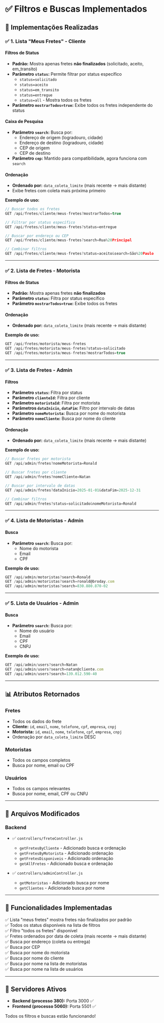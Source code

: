 # ✅ Filtros e Buscas Implementados

## 🎯 Implementações Realizadas

### ✅ 1. Lista "Meus Fretes" - Cliente

#### Filtros de Status
- **Padrão:** Mostra apenas fretes **não finalizados** (solicitado, aceito, em_transito)
- **Parâmetro `status`:** Permite filtrar por status específico
  - `status=solicitado`
  - `status=aceito`
  - `status=em_transito`
  - `status=entregue`
  - `status=all` - Mostra todos os fretes
- **Parâmetro `mostrarTodos=true`:** Exibe todos os fretes independente do status

#### Caixa de Pesquisa
- **Parâmetro `search`:** Busca por:
  - Endereço de origem (logradouro, cidade)
  - Endereço de destino (logradouro, cidade)
  - CEP de origem
  - CEP de destino
- **Parâmetro `cep`:** Mantido para compatibilidade, agora funciona com `search`

#### Ordenação
- **Ordenado por:** `data_coleta_limite` (mais recente → mais distante)
- Exibe fretes com coleta mais próxima primeiro

**Exemplo de uso:**
```javascript
// Buscar todos os fretes
GET /api/fretes/cliente/meus-fretes?mostrarTodos=true

// Filtrar por status específico
GET /api/fretes/cliente/meus-fretes?status=entregue

// Buscar por endereço ou CEP
GET /api/fretes/cliente/meus-fretes?search=Rua%20Principal

// Combinar filtros
GET /api/fretes/cliente/meus-fretes?status=aceito&search=São%20Paulo
```

---

### ✅ 2. Lista de Fretes - Motorista

#### Filtros de Status
- **Padrão:** Mostra apenas fretes **não finalizados**
- **Parâmetro `status`:** Filtra por status específico
- **Parâmetro `mostrarTodos=true`:** Exibe todos os fretes

#### Ordenação
- **Ordenado por:** `data_coleta_limite` (mais recente → mais distante)

**Exemplo de uso:**
```javascript
GET /api/fretes/motorista/meus-fretes
GET /api/fretes/motorista/meus-fretes?status=solicitado
GET /api/fretes/motorista/meus-fretes?mostrarTodos=true
```

---

### ✅ 3. Lista de Fretes - Admin

#### Filtros
- **Parâmetro `status`:** Filtra por status
- **Parâmetro `clienteId`:** Filtra por cliente
- **Parâmetro `motoristaId`:** Filtra por motorista
- **Parâmetros `dataInicio`, `dataFim`:** Filtro por intervalo de datas
- **Parâmetro `nomeMotorista`:** Busca por nome do motorista
- **Parâmetro `nomeCliente`:** Busca por nome do cliente

#### Ordenação
- **Ordenado por:** `data_coleta_limite` (mais recente → mais distante)

**Exemplo de uso:**
```javascript
// Buscar fretes por motorista
GET /api/admin/fretes?nomeMotorista=Ronald

// Buscar fretes por cliente
GET /api/admin/fretes?nomeCliente=Natan

// Buscar por intervalo de datas
GET /api/admin/fretes?dataInicio=2025-01-01&dataFim=2025-12-31

// Combinar filtros
GET /api/admin/fretes?status=solicitado&nomeMotorista=Ronald
```

---

### ✅ 4. Lista de Motoristas - Admin

#### Busca
- **Parâmetro `search`:** Busca por:
  - Nome do motorista
  - Email
  - CPF

**Exemplo de uso:**
```javascript
GET /api/admin/motoristas?search=Ronald
GET /api/admin/motoristas?search=ronald@broday.com
GET /api/admin/motoristas?search=830.880.870-02
```

---

### ✅ 5. Lista de Usuários - Admin

#### Busca
- **Parâmetro `search`:** Busca por:
  - Nome do usuário
  - Email
  - CPF
  - CNPJ

**Exemplo de uso:**
```javascript
GET /api/admin/users?search=Natan
GET /api/admin/users?search=natan@cliente.com
GET /api/admin/users?search=139.012.590-40
```

---

## 📊 Atributos Retornados

### Fretes
- Todos os dados do frete
- **Cliente:** `id`, `email`, `nome`, `telefone`, `cpf`, `empresa`, `cnpj`
- **Motorista:** `id`, `email`, `nome`, `telefone`, `cpf`, `empresa`, `cnpj`
- Ordenação por `data_coleta_limite` DESC

### Motoristas
- Todos os campos completos
- Busca por nome, email ou CPF

### Usuários
- Todos os campos relevantes
- Busca por nome, email, CPF ou CNPJ

---

## 🔧 Arquivos Modificados

### Backend
- ✅ `controllers/freteController.js`
  - `getFretesByCliente` - Adicionado busca e ordenação
  - `getFretesByMotorista` - Adicionado ordenação
  - `getFretesDisponiveis` - Adicionado ordenação
  - `getAllFretes` - Adicionado busca e ordenação

- ✅ `controllers/adminController.js`
  - `getMotoristas` - Adicionado busca por nome
  - `getClientes` - Adicionado busca por nome

---

## 🎉 Funcionalidades Implementadas

✅ Lista "meus fretes" mostra fretes não finalizados por padrão  
✅ Todos os status disponíveis na lista de filtros  
✅ Filtro "todos os fretes" disponível  
✅ Fretes ordenados por data de coleta (mais recente → mais distante)  
✅ Busca por endereço (coleta ou entrega)  
✅ Busca por CEP  
✅ Busca por nome do motorista  
✅ Busca por nome do cliente  
✅ Busca por nome na lista de motoristas  
✅ Busca por nome na lista de usuários  

---

## 🚀 Servidores Ativos

- **Backend (processo 380):** Porta 3000 ✅
- **Frontend (processo 5060):** Porta 5501 ✅

Todos os filtros e buscas estão funcionando!

